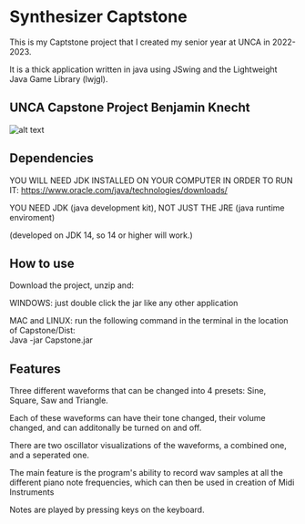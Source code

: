 # Synthesizer Captstone
This is my Captstone project that I created my senior year at UNCA in 2022-2023.

It is a thick application written in java using JSwing and the Lightweight Java Game Library (lwjgl).
## UNCA Capstone Project Benjamin Knecht
![alt text](https://github.com/Benjamin-Knecht/Synthesizer_Capstone/blob/main/Capstone/ApplicationScreenshot.png?raw=true)
## Dependencies
YOU WILL NEED JDK INSTALLED ON YOUR COMPUTER IN ORDER TO RUN IT: https://www.oracle.com/java/technologies/downloads/

YOU NEED JDK (java development kit), NOT JUST THE JRE (java runtime enviroment)

(developed on JDK 14, so 14 or higher will work.)

## How to use
Download the project, unzip and: 

WINDOWS: just double click the jar like any other application

MAC and LINUX: run the following command in the terminal in the location of Capstone/Dist:  
Java -jar Capstone.jar

## Features
Three different waveforms that can be changed into 4 presets: Sine, Square, Saw and Triangle.

Each of these waveforms can have their tone changed, their volume changed, and can additonally be turned on and off.

There are two oscillator visualizations of the waveforms, a combined one, and a seperated one.

The main feature is the program's ability to record wav samples at all the different piano note frequencies, which can then be used in creation of Midi Instruments

Notes are played by pressing keys on the keyboard.
